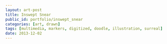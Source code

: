 ```yaml
---
layout: art-post
title: Inswept Snear
public_id: portfolio/inswept_snear
categories: [art, drawn]
tags: [multimedia, markers, digitized, doodle, illustration, surreal]
date: 2013-12-02
---
```

